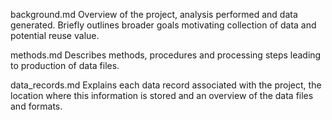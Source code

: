background.md
Overview of the project, analysis performed and data generated. Briefly outlines broader goals motivating collection of data and potential reuse value.

methods.md
Describes methods, procedures and processing steps leading to production of data files.

data_records.md
Explains each data record associated with the project, the location where this information is stored and an overview of the data files and formats. 
